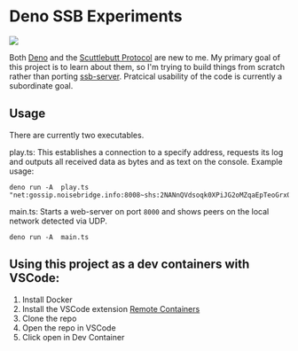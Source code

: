 # Deno SSB Experiments

![](https://tokei.rs/b1/github/retog/deno-ssb-experiments)

Both [Deno](https://deno.land/) and the
[Scuttlebutt Protocol](https://ssbc.github.io/scuttlebutt-protocol-guide/) are
new to me. My primary goal of this project is to learn about them, so I'm trying
to build things from scratch rather than porting
[ssb-server](https://github.com/ssbc/ssb-server). Pratcical usability of the
code is currently a subordinate goal.

## Usage

There are currently two executables.

play.ts: This establishes a connection to a specify address, requests its log
and outputs all received data as bytes and as text on the console. Example
usage:

    deno run -A  play.ts "net:gossip.noisebridge.info:8008~shs:2NANnQVdsoqk0XPiJG2oMZqaEpTeoGrxOHJkLIqs7eY="

main.ts: Starts a web-server on port `8000` and shows peers on the local network
detected via UDP.

    deno run -A  main.ts

## Using this project as a dev containers with VSCode:

1. Install Docker
2. Install the VSCode extension
   [Remote Containers](https://marketplace.visualstudio.com/items?itemName=ms-vscode-remote.remote-containers)
3. Clone the repo
4. Open the repo in VSCode
5. Click open in Dev Container
